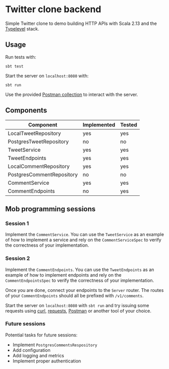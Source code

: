 # Twitter clone backend

Simple Twitter clone to demo building HTTP APIs with Scala 2.13 and the [Typelevel](https://typelevel.org/) stack.

## Usage

Run tests with:

```
sbt test
```

Start the server on `localhost:8080` with:

```
sbt run
```

Use the provided [Postman collection](postman/TwitterClone.postman_collection.json) to interact with the server.

## Components

| Component                   | Implemented | Tested |
|-----------------------------|-------------|--------|
| LocalTweetRepository        | yes         | yes    |
| PostgresTweetRepository     | no          | no     | 
| TweetService                | yes         | yes    |
| TweetEndpoints              | yes         | yes    |
| LocalCommentRepository      | yes         | yes    |
| PostgresCommentRepository   | no          | no     |
| CommentService              | yes         | yes    |
| CommentEndpoints            | no          | yes    |

## Mob programming sessions

### Session 1

Implement the `CommentService`. You can use the `TweetService` as an example of how to implement a service and rely on
the `CommentServiceSpec` to verify the correctness of your implementation.

### Session 2

Implement the `CommentEndpoints`. You can use the `TweetEndpoints` as an example of how to implement endpoints and rely 
on the `CommentEndpointsSpec` to verify the correctness of your implementation.

Once you are done, connect your endpoints to the `Server` router. The routes of your `CommentEndpoints` should all be
prefixed with `/v1/comments`.

Start the server on `localhost:8080` with `sbt run` and try issuing some requests using [curl](https://curl.se/),
[requests](https://pypi.org/project/requests/), [Postman](https://www.postman.com) or another tool of your choice.

### Future sessions

Potential tasks for future sessions:
  * Implement `PostgresCommentsRespository`
  * Add configuration
  * Add logging and metrics
  * Implement proper authentication
